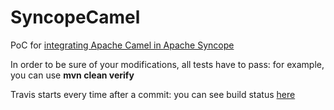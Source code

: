 <!--
Licensed to the Apache Software Foundation (ASF) under one
or more contributor license agreements.  See the NOTICE file
distributed with this work for additional information
regarding copyright ownership.  The ASF licenses this file
to you under the Apache License, Version 2.0 (the
"License"); you may not use this file except in compliance
with the License.  You may obtain a copy of the License at

  http://www.apache.org/licenses/LICENSE-2.0

Unless required by applicable law or agreed to in writing,
software distributed under the License is distributed on an
"AS IS" BASIS, WITHOUT WARRANTIES OR CONDITIONS OF ANY
KIND, either express or implied.  See the License for the
specific language governing permissions and limitations
under the License.
-->
SyncopeCamel
============

PoC for [integrating Apache Camel in Apache Syncope](http://syncope-dev.1063484.n5.nabble.com/Proposal-An-Apache-Camel-Integratation-Proposal-td5714531.html)

In order to be sure of your modifications, all tests have to pass: for example, you can use **mvn clean verify**

Travis starts every time after a commit: you can see build status [here](https://travis-ci.org/Tirasa/SyncopeCamel)
